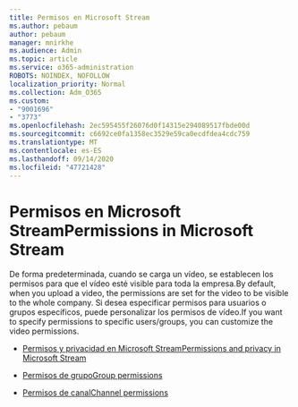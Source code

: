 ```yaml
---
title: Permisos en Microsoft Stream
ms.author: pebaum
author: pebaum
manager: mnirkhe
ms.audience: Admin
ms.topic: article
ms.service: o365-administration
ROBOTS: NOINDEX, NOFOLLOW
localization_priority: Normal
ms.collection: Adm_O365
ms.custom:
- "9001696"
- "3773"
ms.openlocfilehash: 2ec595455f26076d0f14315e294089517fbde00d
ms.sourcegitcommit: c6692ce0fa1358ec3529e59ca0ecdfdea4cdc759
ms.translationtype: MT
ms.contentlocale: es-ES
ms.lasthandoff: 09/14/2020
ms.locfileid: "47721428"
---
```

# <a name="permissions-in-microsoft-stream"></a><span data-ttu-id="908fb-102">Permisos en Microsoft Stream</span><span class="sxs-lookup"><span data-stu-id="908fb-102">Permissions in Microsoft Stream</span></span>

<span data-ttu-id="908fb-103">De forma predeterminada, cuando se carga un vídeo, se establecen los permisos para que el vídeo esté visible para toda la empresa.</span><span class="sxs-lookup"><span data-stu-id="908fb-103">By default, when you upload a video, the permissions are set for the video to be visible to the whole company.</span></span> <span data-ttu-id="908fb-104">Si desea especificar permisos para usuarios o grupos específicos, puede personalizar los permisos de vídeo.</span><span class="sxs-lookup"><span data-stu-id="908fb-104">If you want to specify permissions to specific users/groups, you can customize the video permissions.</span></span>

- [<span data-ttu-id="908fb-105">Permisos y privacidad en Microsoft Stream</span><span class="sxs-lookup"><span data-stu-id="908fb-105">Permissions and privacy in Microsoft Stream</span></span>](https://docs.microsoft.com/stream/portal-permissions)

- [<span data-ttu-id="908fb-106">Permisos de grupo</span><span class="sxs-lookup"><span data-stu-id="908fb-106">Group permissions</span></span>](https://docs.microsoft.com/stream/portal-permissions#group-permissions)

- [<span data-ttu-id="908fb-107">Permisos de canal</span><span class="sxs-lookup"><span data-stu-id="908fb-107">Channel permissions</span></span>](https://docs.microsoft.com/stream/portal-permissions#channel-permissions)
